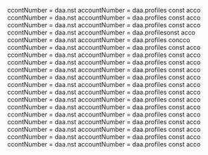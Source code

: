 ccontNumber = daa.nst accountNumber = daa.profiles const acco
ccontNumber = daa.nst accountNumber = daa.profiles const acco
ccontNumber = daa.nst accountNumber = daa.profiles const acco
ccontNumber = daa.nst accountNumber = daa.profilesonst acco
ccontNumber = daa.nst accountNumber = daa.profiles concco
ccontNumber = daa.nst accountNumber = daa.profiles const acco
ccontNumber = daa.nst accountNumber = daa.profiles const acco
ccontNumber = daa.nst accountNumber = daa.profiles const acco
ccontNumber = daa.nst accountNumber = daa.profiles const acco
ccontNumber = daa.nst accountNumber = daa.profiles const acco
ccontNumber = daa.nst accountNumber = daa.profiles const acco
ccontNumber = daa.nst accountNumber = daa.profiles const acco
ccontNumber = daa.nst accountNumber = daa.profiles const acco
ccontNumber = daa.nst accountNumber = daa.profiles const acco
ccontNumber = daa.nst accountNumber = daa.profiles const acco
ccontNumber = daa.nst accountNumber = daa.profiles const acco
ccontNumber = daa.nst accountNumber = daa.profiles const acco
ccontNumber = daa.nst accountNumber = daa.profiles const acco
ccontNumber = daa.nst accountNumber = daa.profiles const acco
